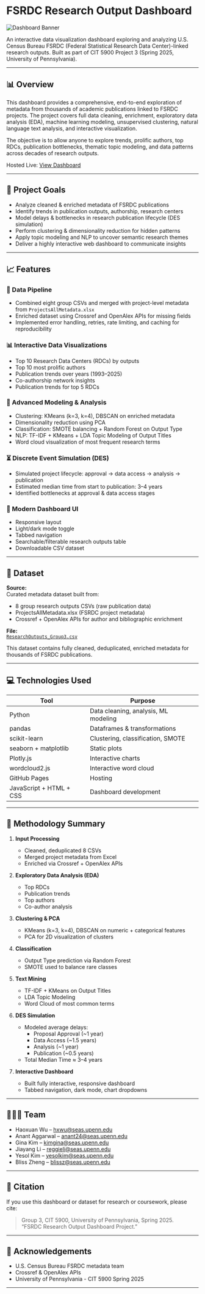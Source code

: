 # FSRDC Research Output Dashboard

![Dashboard Banner](https://raw.githubusercontent.com/anant241203/fsrdc-research-dashboard/main/banner.png)  

An interactive data visualization dashboard exploring and analyzing U.S. Census Bureau FSRDC (Federal Statistical Research Data Center)-linked research outputs. Built as part of CIT 5900 Project 3 (Spring 2025, University of Pennsylvania).

---

## 📊 Overview

This dashboard provides a comprehensive, end-to-end exploration of metadata from thousands of academic publications linked to FSRDC projects. The project covers full data cleaning, enrichment, exploratory data analysis (EDA), machine learning modeling, unsupervised clustering, natural language text analysis, and interactive visualization.

The objective is to allow anyone to explore trends, prolific authors, top RDCs, publication bottlenecks, thematic topic modeling, and data patterns across decades of research outputs.

Hosted Live: [View Dashboard](https://anant241203.github.io/fsrdc-research-dashboard/)

---

## 🎯 Project Goals

- Analyze cleaned & enriched metadata of FSRDC publications
- Identify trends in publication outputs, authorship, research centers
- Model delays & bottlenecks in research publication lifecycle (DES simulation)
- Perform clustering & dimensionality reduction for hidden patterns
- Apply topic modeling and NLP to uncover semantic research themes
- Deliver a highly interactive web dashboard to communicate insights

---

## 📈 Features

### 📝 Data Pipeline
- Combined eight group CSVs and merged with project-level metadata from `ProjectsAllMetadata.xlsx`
- Enriched dataset using Crossref and OpenAlex APIs for missing fields
- Implemented error handling, retries, rate limiting, and caching for reproducibility

### 📊 Interactive Data Visualizations
- Top 10 Research Data Centers (RDCs) by outputs
- Top 10 most prolific authors
- Publication trends over years (1993–2025)
- Co-authorship network insights
- Publication trends for top 5 RDCs

### 🔎 Advanced Modeling & Analysis
- Clustering: KMeans (k=3, k=4), DBSCAN on enriched metadata
- Dimensionality reduction using PCA
- Classification: SMOTE balancing + Random Forest on Output Type
- NLP: TF-IDF + KMeans + LDA Topic Modeling of Output Titles
- Word cloud visualization of most frequent research terms

### ⏳ Discrete Event Simulation (DES)
- Simulated project lifecycle: approval → data access → analysis → publication
- Estimated median time from start to publication: 3–4 years
- Identified bottlenecks at approval & data access stages

### 🌙 Modern Dashboard UI
- Responsive layout
- Light/dark mode toggle
- Tabbed navigation
- Searchable/filterable research outputs table
- Downloadable CSV dataset

---

## 💾 Dataset

**Source:**  
Curated metadata dataset built from:
- 8 group research outputs CSVs (raw publication data)
- ProjectsAllMetadata.xlsx (FSRDC project metadata)
- Crossref + OpenAlex APIs for author and bibliographic enrichment

**File:**  
[`ResearchOutputs_Group3.csv`](https://anant241203.github.io/fsrdc-research-dashboard/ResearchOutputs_Group3.csv)

This dataset contains fully cleaned, deduplicated, enriched metadata for thousands of FSRDC publications.

---

## 💻 Technologies Used

| Tool | Purpose |
|------|---------|
| Python | Data cleaning, analysis, ML modeling |
| pandas | Dataframes & transformations |
| scikit-learn | Clustering, classification, SMOTE |
| seaborn + matplotlib | Static plots |
| Plotly.js | Interactive charts |
| wordcloud2.js | Interactive word cloud |
| GitHub Pages | Hosting |
| JavaScript + HTML + CSS | Dashboard development |

---

## 📝 Methodology Summary

1. **Input Processing**  
   - Cleaned, deduplicated 8 CSVs  
   - Merged project metadata from Excel  
   - Enriched via Crossref + OpenAlex APIs  

2. **Exploratory Data Analysis (EDA)**  
   - Top RDCs  
   - Publication trends  
   - Top authors  
   - Co-author analysis  

3. **Clustering & PCA**  
   - KMeans (k=3, k=4), DBSCAN on numeric + categorical features  
   - PCA for 2D visualization of clusters  

4. **Classification**  
   - Output Type prediction via Random Forest  
   - SMOTE used to balance rare classes  

5. **Text Mining**  
   - TF-IDF + KMeans on Output Titles  
   - LDA Topic Modeling  
   - Word Cloud of most common terms  

6. **DES Simulation**  
   - Modeled average delays:  
     - Proposal Approval (~1 year)  
     - Data Access (~1.5 years)  
     - Analysis (~1 year)  
     - Publication (~0.5 years)  
   - Total Median Time ≈ 3–4 years  

7. **Interactive Dashboard**  
   - Built fully interactive, responsive dashboard  
   - Tabbed navigation, dark mode, chart dropdowns  


---

## 🧑‍🤝‍🧑 Team

- Haoxuan Wu – hxwu@seas.upenn.edu
- Anant Aggarwal – anant24@seas.upenn.edu
- Gina Kim – kimgina@seas.upenn.edu
- Jiayang Li – reggieli@seas.upenn.edu
- Yesol Kim – yesolkim@seas.upenn.edu
- Bliss Zheng – blissz@seas.upenn.edu

---

## 📝 Citation

If you use this dashboard or dataset for research or coursework, please cite:

> Group 3, CIT 5900, University of Pennsylvania, Spring 2025.  
> “FSRDC Research Output Dashboard Project.”

---

## 🙏 Acknowledgements

- U.S. Census Bureau FSRDC metadata team  
- Crossref & OpenAlex APIs  
- University of Pennsylvania - CIT 5900 Spring 2025

---
